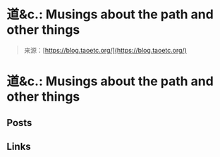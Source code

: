 <!--yml
category: 未分类
date: 2024-05-27 14:52:14
-->

# 道&c.: Musings about the path and other things

> 来源：[https://blog.taoetc.org/](https://blog.taoetc.org/)

<main>

# 道&c.: Musings about the path and other things

## Posts

## Links

</main>